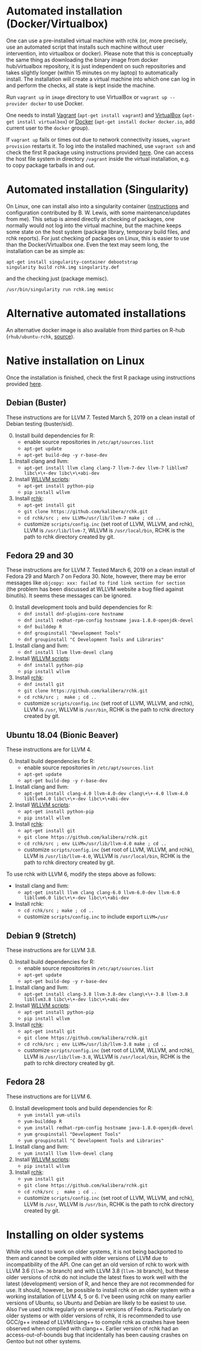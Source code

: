 # Automated installation (Docker/Virtualbox)

One can use a pre-installed virtual machine with rchk (or, more precisely,
use an automated script that installs such machine without user
intervention, into virtualbox or docker).  Please note that this is
conceptually the same thing as downloading the binary image from docker
hub/virtualbox repository, it is just independent on such repositories and
takes slightly longer (within 15 minutes on my laptop) to automatically
install. The installation will create a virtual machine into which one can
log in and perform the checks, all state is kept inside the machine.

Run `vagrant up` in `image` directory to use VirtualBox or `vagrant up
--provider docker` to use Docker.

One needs to install [Vagrant](https://www.vagrantup.com/) (`apt-get install
vagrant`) and [VirtualBox](https://www.virtualbox.org/wiki/Downloads)
(`apt-get install virtualbox`) or
[Docker](https://www.docker.com/get-started) (`apt-get install docker
docker.io`, add current user to the `docker` group).

If `vagrant up` fails or times out due to network connectivity issues,
`vagrant provision` restarts it.  To log into the installed machined, use
`vagrant ssh` and check the first R package using instructions provided
[here](../README.md).  One can access the host file system in directory
`/vagrant` inside the virtual installation, e.g.  to copy package tarballs
in and out.

# Automated installation (Singularity)

On Linux, one can install also into a singularity container
([instructions](README_SINGULARITY.md) and configuration contributed by B. 
W.  Lewis, with some maintenance/updates from me).  This setup is aimed
directly at checking of packages, one normally would not log into the
virtual machine, but the machine keeps some state on the host system
(package library, temporary build files, and rchk reports).  For just
checking of packages on Linux, this is easier to use than the Docker/Virtualbox
one. Even the text may seem long, the installation can be as simple as:

```
apt-get install singularity-container debootstrap
singularity build rchk.img singularity.def
```

and the checking just (package memisc).

```
/usr/bin/singularity run rchk.img memisc
```

# Alternative automated installations

An alternative docker image is also available from third parties on R-hub
(`rhub/ubuntu-rchk`,
[source](https://github.com/r-hub/rhub-linux-builders/tree/master/ubuntu-rchk)).

# Native installation on Linux

Once the installation is finished, check the first R package using
instructions provided [here](../README.md).

## Debian (Buster)

These instructions are for LLVM 7. Tested March 5, 2019 on a clean install
of Debian testing (buster/sid).

0. Install build dependencies for R:
	* enable source repositories in `/etc/apt/sources.list`
	* `apt-get update`
	* `apt-get build-dep -y r-base-dev`
1. Install clang and llvm:
	* `apt-get install llvm clang clang-7 llvm-7-dev llvm-7 libllvm7 libc\+\+-dev libc\+\+abi-dev`
2. Install [WLLVM scripts](https://github.com/travitch/whole-program-llvm):
	* `apt-get install python-pip`
	* `pip install wllvm`
3. Install [rchk](https://github.com/kalibera/rchk.git):
	* `apt-get install git`
	* `git clone https://github.com/kalibera/rchk.git`
	* `cd rchk/src ; env LLVM=/usr/lib/llvm-7 make ; cd ..`
	* customize `scripts/config.inc` (set root of LLVM, WLLVM, and rchk), LLVM
	is `/usr/lib/llvm-7`, WLLVM is `/usr/local/bin`, RCHK is the
	path to rchk directory created by git.

## Fedora 29 and 30

These instructions are for LLVM 7. Tested March 6, 2019 on a clean install
of Fedora 29 and March 7 on Fedora 30. Note, however, there may be error
messages like `objcopy: xxx: failed to find link section for section` (the
problem has been discussed at WLLVM website a bug filed against binutils).
It seems these messages can be ignored.

0. Install development tools and build dependencies for R:
	* `dnf install dnf-plugins-core hostname`
	* `dnf install redhat-rpm-config hostname java-1.8.0-openjdk-devel`
	* `dnf builddep R`
	* `dnf groupinstall "Development Tools"`
	* `dnf groupinstall "C Development Tools and Libraries"`
1. Install clang and llvm:
	* `dnf install llvm llvm-devel clang`
2. Install [WLLVM scripts](https://github.com/travitch/whole-program-llvm):
	* `dnf install python-pip`
	* `pip install wllvm`
3. Install [rchk](https://github.com/kalibera/rchk.git):
	* `dnf install git`
	* `git clone https://github.com/kalibera/rchk.git`
	* `cd rchk/src ;  make ; cd ..`
	* customize `scripts/config.inc` (set root of LLVM, WLLVM, and rchk), LLVM
	is `/usr`, WLLVM is `/usr/bin`, RCHK is the
	path to rchk directory created by git.

## Ubuntu 18.04 (Bionic Beaver)

These instructions are for LLVM 4.

0. Install build dependencies for R:
	* enable source repositories in `/etc/apt/sources.list`
	* `apt-get update`
	* `apt-get build-dep -y r-base-dev`
1. Install clang and llvm:
	* `apt-get install clang-4.0 llvm-4.0-dev clang\+\+-4.0 llvm-4.0 libllvm4.0 libc\+\+-dev libc\+\+abi-dev`
2. Install [WLLVM scripts](https://github.com/travitch/whole-program-llvm):
	* `apt-get install python-pip`
	* `pip install wllvm`
3. Install [rchk](https://github.com/kalibera/rchk.git):
	* `apt-get install git`
	* `git clone https://github.com/kalibera/rchk.git`
	* `cd rchk/src ; env LLVM=/usr/lib/llvm-4.0 make ; cd ..`
	* customize `scripts/config.inc` (set root of LLVM, WLLVM, and rchk), LLVM
	is `/usr/lib/llvm-4.0`, WLLVM is `/usr/local/bin`, RCHK is the
	path to rchk directory created by git.

To use rchk with LLVM 6, modify the steps above as follows:

* Install clang and llvm:
	* `apt-get install llvm clang clang-6.0 llvm-6.0-dev llvm-6.0 libllvm6.0 libc\+\+-dev libc\+\+abi-dev`
* Install rchk:
	* `cd rchk/src ; make ; cd ..`
	* customize `scripts/config.inc` to include export `LLVM=/usr`

## Debian 9 (Stretch)

These instructions are for LLVM 3.8.

0. Install build dependencies for R:
	* enable source repositories in `/etc/apt/sources.list`
	* `apt-get update`
	* `apt-get build-dep -y r-base-dev`
1. Install clang and llvm:
	* `apt-get install clang-3.8 llvm-3.8-dev clang\+\+-3.8 llvm-3.8 libllvm3.8 libc\+\+-dev libc\+\+abi-dev`
2. Install [WLLVM scripts](https://github.com/travitch/whole-program-llvm):
	* `apt-get install python-pip`
	* `pip install wllvm`
3. Install [rchk](https://github.com/kalibera/rchk.git):
	* `apt-get install git`
	* `git clone https://github.com/kalibera/rchk.git`
	* `cd rchk/src ; env LLVM=/usr/lib/llvm-3.8 make ; cd ..`
	* customize `scripts/config.inc` (set root of LLVM, WLLVM, and rchk), LLVM
	is `/usr/lib/llvm-3.8`, WLLVM is `/usr/local/bin`, RCHK is the
	path to rchk directory created by git.

## Fedora 28

These instructions are for LLVM 6.

0. Install development tools and build dependencies for R:
	* `yum install yum-utils`
	* `yum-builddep R`
	* `yum install redhat-rpm-config hostname java-1.8.0-openjdk-devel`
	* `yum groupinstall "Development Tools"`
	* `yum groupinstall "C Development Tools and Libraries"`
1. Install clang and llvm:
	* `yum install llvm llvm-devel clang`
2. Install [WLLVM scripts](https://github.com/travitch/whole-program-llvm):
	* `pip install wllvm`
3. Install [rchk](https://github.com/kalibera/rchk.git):
	* `yum install git`
	* `git clone https://github.com/kalibera/rchk.git`
	* `cd rchk/src ;  make ; cd ..`
	* customize `scripts/config.inc` (set root of LLVM, WLLVM, and rchk), LLVM
	is `/usr`, WLLVM is `/usr/bin`, RCHK is the
	path to rchk directory created by git.

# Installing on older systems

While rchk used to work on older systems, it is not being backported to them
and cannot be compiled with older versions of LLVM due to incompatibility of
the API.  One can get an old version of rchk to work with LLVM 3.6
(`llvm-36` branch) and with LLVM 3.8 (`llvm-38` branch), but these older
versions of rchk do not include the latest fixes to work well with the
latest (development) version of R, and hence they are not recommended for
use.  It should, however, be possible to install rchk on an older system
with a working installation of LLVM 4, 5 or 6.  I've been using rchk on many
earlier versions of Ubuntu, so Ubuntu and Debian are likely to be easiest to
use.  Also I've used rchk regularly on several versions of Fedora. 
Particularly on older systems or with older versions of rchk, it is
recommended to use GCC/g++ instead of LLVM/clang++ to compile rchk as
crashes have been observed when compiled with clang++.  Earlier version of
rchk had an access-out-of-bounds bug that incidentally has been causing
crashes on Gentoo but not other systems.
